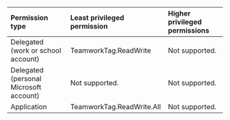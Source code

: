 |Permission type|Least privileged permission|Higher privileged permissions|
|:---|:---|:---|
|Delegated (work or school account)|TeamworkTag.ReadWrite|Not supported.|
|Delegated (personal Microsoft account)|Not supported.|Not supported.|
|Application|TeamworkTag.ReadWrite.All|Not supported.|

